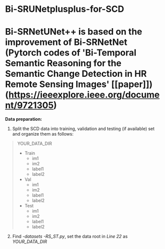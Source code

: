 # Bi-SRUNetplusplus-for-SCD
# Bi-SRNetUNet++ is based on the improvement of Bi-SRNetNet (Pytorch codes of 'Bi-Temporal Semantic Reasoning for the Semantic Change Detection in HR Remote Sensing Images' [[paper]])(https://ieeexplore.ieee.org/document/9721305)


**Data preparation:**
1. Split the SCD data into training, validation and testing (if available) set and organize them as follows:

>YOUR_DATA_DIR
>  - Train
>    - im1
>    - im2
>    - label1
>    - label2
>  - Val
>    - im1
>    - im2
>    - label1
>    - label2
>  - Test
>    - im1
>    - im2
>    - label1
>    - label2
    
2. Find *-datasets -RS_ST.py*, set the data root in *Line 22* as *YOUR_DATA_DIR*
